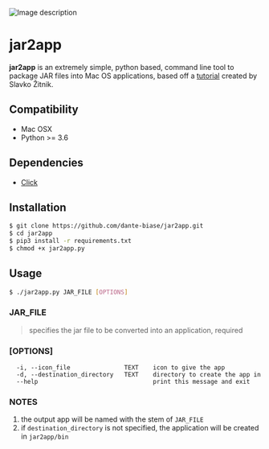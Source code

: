![Image description](https://i.ibb.co/mzXDq1t/jar2app.png)


# jar2app

**jar2app** is an extremely simple, python based, command line tool to package JAR files into Mac OS applications, based off a [tutorial](http://www.zitnik.si/wordpress/2016/02/21/creat.ing-a-mac-os-app-from-a-runnable-jar-file/) created by Slavko Žitnik.

## Compatibility
- Mac OSX
- Python >= 3.6

## Dependencies
- [Click](https://click.palletsprojects.com/en/7.x/#documentation)

## Installation

```bash
$ git clone https://github.com/dante-biase/jar2app.git
$ cd jar2app
$ pip3 install -r requirements.txt
$ chmod +x jar2app.py
```

## Usage

```bash
$ ./jar2app.py JAR_FILE [OPTIONS]
```

### JAR_FILE
> specifies the jar file to be converted into an application, required

### [OPTIONS]
```
  -i, --icon_file               TEXT    icon to give the app
  -d, --destination_directory   TEXT    directory to create the app in
  --help                                print this message and exit
```
### NOTES
1. the output app will be named with the stem of `JAR_FILE`
2. if `destination_directory` is not specified, the application will be created in `jar2app/bin`

